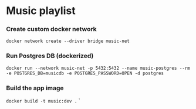 # Music playlist


### Create custom docker network
`docker network create --driver bridge music-net`

### Run Postgres DB (dockerized)
`docker run --network music-net -p 5432:5432 --name music-postgres --rm -e POSTGRES_DB=musicdb -e POSTGRES_PASSWORD=OPEN -d postgres`

### Build the app image
`docker build -t music:dev .`
`